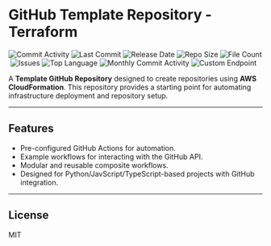 # GitHub Template Repository - Terraform

![Commit Activity](https://img.shields.io/github/commit-activity/t/subhamay-bhattacharyya/0002-terraform-template)&nbsp;![Last Commit](https://img.shields.io/github/last-commit/subhamay-bhattacharyya/0002-terraform-template)&nbsp;![Release Date](https://img.shields.io/github/release-date/subhamay-bhattacharyya/0002-terraform-template)&nbsp;![Repo Size](https://img.shields.io/github/repo-size/subhamay-bhattacharyya/0002-terraform-template)&nbsp;![File Count](https://img.shields.io/github/directory-file-count/subhamay-bhattacharyya/0002-terraform-template)&nbsp;![Issues](https://img.shields.io/github/issues/subhamay-bhattacharyya/0002-terraform-template)&nbsp;![Top Language](https://img.shields.io/github/languages/top/subhamay-bhattacharyya/0002-terraform-template)&nbsp;![Monthly Commit Activity](https://img.shields.io/github/commit-activity/m/subhamay-bhattacharyya/0002-terraform-template)&nbsp;![Custom Endpoint](https://img.shields.io/endpoint?url=https://gist.githubusercontent.com/bsubhamay/52bf1e1db738a6689f2d8fbccfe5834a/raw/0002-terraform-template.json?)

A **Template GitHub Repository** designed to create repositories using **AWS CloudFormation**. This repository provides a starting point for automating infrastructure deployment and repository setup.

---

## Features

- Pre-configured GitHub Actions for automation.
- Example workflows for interacting with the GitHub API.
- Modular and reusable composite workflows.
- Designed for Python/JavScript/TypeScript-based projects with GitHub integration.

---

## License

MIT